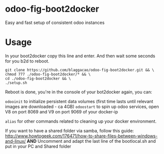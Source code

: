 odoo-fig-boot2docker
====================

Easy and fast setup of consistent odoo instances

Usage
=====
In your boot2docker copy this line and enter. And then wait some seconds for you b2d to reboot.

```
git clone https://github.com/blaggacao/odoo-fig-boot2docker.git && \
chmod 777 ./odoo-fig-boot2docker/* && \
cd ./odoo-fig-boot2docker && \
./setup.sh
```

Reboot is done, you're in the console of your bot2docker again, you can:

`odooinit` to initialize persistent data volumes (first time lasts until relevant images are downloaded - ca 4GB)
`odoostart` to spin up odoo services, open V8 on port 8069 and V9 on port 9069 of your docker-ip

`alias` for other commands related to cleaning up your docker environment.

If you want to have a shared folder via samba, follow this guide:
http://www.howtogeek.com/176471/how-to-share-files-between-windows-and-linux/
**AND**
Uncomment and adapt the last line of the bootlocal.sh and put in your PC and Shared folder